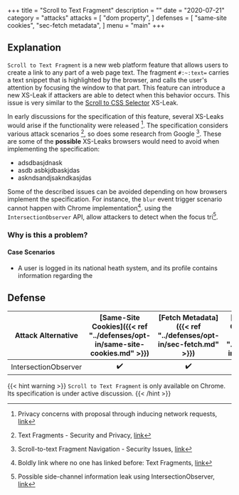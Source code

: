 +++
title = "Scroll to Text Fragment"
description = ""
date = "2020-07-21"
category = "attacks"
attacks = [
    "dom property",
]
defenses = [
    "same-site cookies",
    "sec-fetch metadata",
]
menu = "main"
+++

## Explanation

`Scroll to Text Fragment` is a new web platform feature that allows users to create a link to any part of a web page text. The fragment `#:~:text=` carries a text snippet that is highlighted by the browser, and calls the user's attention by focusing the window to that part. This feature can introduce a new XS-Leak if attackers are able to detect when this behavior occurs. This issue is very similar to the [Scroll to CSS Selector](https://TODO) XS-Leak.

In early discussions for the specification of this feature, several XS-Leaks would arise if the functionality were released [^1]. The specification considers various attack scenarios [^3], so does some research from Google [^4]. These are some of the **possible** XS-Leaks browsers would need to avoid when implementing the specification:

- adsdbasjdnask
- asdb asbkjdbaskjdas
- askndsandjsakndkasjdas

Some of the described issues can be avoided depending on how browsers implement the specification. For instance, the `blur` event trigger scenario cannot happen with Chrome implementation[^5]. using the `IntersectionObserver` API, allow attackers to detect when the focus tri[^2].



### Why is this a problem?



#### Case Scenarios

- A user is logged in its national heath system, and its profile contains information regarding the

## Defense

| Attack Alternative  | [Same-Site Cookies]({{< ref "../defenses/opt-in/same-site-cookies.md" >}})  | [Fetch Metadata]({{< ref "../defenses/opt-in/sec-fetch.md" >}})  | [Cross-Origin-Opener-Policy]({{< ref "../defenses/opt-in/coop.md" >}})  |  [Framing Protections]({{< ref "../defenses/opt-in/xfo.md" >}}) |
|:-----------------------:|:------------------:|:---------------:|:-----:|:--------------------:|
| IntersectionObserver    |         ✔️         |      ✔️         |  ❌   |          ✔️         |

{{< hint warning >}}
`Scroll to Text Fragment` is only available on Chrome. Its specification is under active discussion.
{{< /hint >}}

[^1]: Privacy concerns with proposal through inducing network requests, [link](https://github.com/WICG/scroll-to-text-fragment/issues/76)
[^2]: Possible side-channel information leak using IntersectionObserver, [link](https://github.com/WICG/scroll-to-text-fragment/issues/79)
[^3]: Text Fragments - Security and Privacy, [link](https://wicg.github.io/scroll-to-text-fragment/#security-and-privacy)
[^4]: Scroll-to-text Fragment Navigation - Security Issues, [link](https://docs.google.com/document/d/1YHcl1-vE_ZnZ0kL2almeikAj2gkwCq8_5xwIae7PVik/edit#)
[^5]: Boldly link where no one has linked before: Text Fragments, [link](https://web.dev/text-fragments/#privacy)